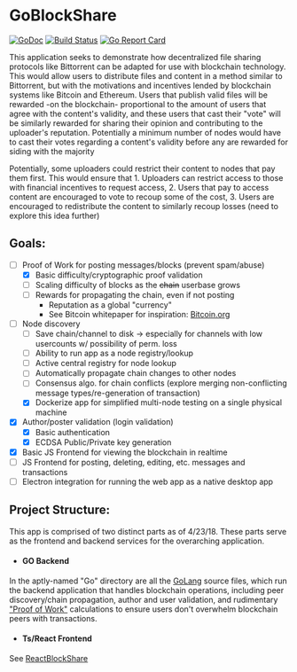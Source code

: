# GoBlockShare
[![GoDoc](https://godoc.org/github.com/denverquane/GoBlockShare?status.png)](https://godoc.org/github.com/denverquane/GoBlockShare)
[![Build Status](https://travis-ci.org/denverquane/GoBlockShare.svg?branch=master)](https://travis-ci.org/denverquane/GoBlockShare)
[![Go Report Card](https://goreportcard.com/badge/github.com/denverquane/GoBlockShare)](https://goreportcard.com/report/github.com/denverquane/GoBlockShare)

This application seeks to demonstrate how decentralized file sharing protocols like Bittorrent can be adapted for use with blockchain technology. This would allow users to distribute files and content in a method similar to Bittorrent, but with the motivations and incentives lended by blockchain systems like Bitcoin and Ethereum. Users that publish valid files will be rewarded -on the blockchain- proportional to the amount of users that agree with the content's validity, and these users that cast their "vote" will be similarly rewarded for sharing their opinion and contributing to the uploader's reputation. Potentially a minimum number of nodes would have to cast their votes regarding a content's validity before any are rewarded for siding with the majority

Potentially, some uploaders could restrict their content to nodes that pay them first. This would ensure that 1. Uploaders can restrict access to those with financial incentives to request access, 2. Users that pay to access content are encouraged to vote to recoup some of the cost, 3. Users are encouraged to redistribute the content to similarly recoup losses (need to explore this idea further)

## Goals:
- [ ] Proof of Work for posting messages/blocks (prevent spam/abuse)
  - [X] Basic difficulty/cryptographic proof validation
  - [ ] Scaling difficulty of blocks as the ~~chain~~ userbase grows
  - [ ] Rewards for propagating the chain, even if not posting
    - Reputation as a global "currency"
    - See Bitcoin whitepaper for inspiration: [Bitcoin.org](https://bitcoin.org/bitcoin.pdf)
- [ ] Node discovery
  - [ ] Save chain/channel to disk -> especially for channels with low usercounts w/ possibility of perm. loss
  - [ ] Ability to run app as a node registry/lookup
  - [ ] Active central registry for node lookup
  - [ ] Automatically propagate chain changes to other nodes
  - [ ] Consensus algo. for chain conflicts (explore merging non-conflicting message types/re-generation of transaction)
  - [X] Dockerize app for simplified multi-node testing on a single physical machine
- [X] Author/poster validation (login validation)
  - [X] Basic authentication
  - [X] ECDSA Public/Private key generation
- [X] Basic JS Frontend for viewing the blockchain in realtime
- [ ] JS Frontend for posting, deleting, editing, etc. messages and transactions
- [ ] Electron integration for running the web app as a native desktop app

## Project Structure:
This app is comprised of two distinct parts as of 4/23/18.
These parts serve as the frontend and backend services for the overarching application.

- #### GO Backend
In the aptly-named "Go" directory are all the [GoLang](https://golang.org/) source files, which run the backend
application that handles blockchain operations, including peer discovery/chain propagation, author and user validation,
and rudimentary ["Proof of Work"](https://en.wikipedia.org/wiki/Proof-of-work_system) calculations to ensure users don't
overwhelm blockchain peers with transactions.

- #### Ts/React Frontend
See [ReactBlockShare](https://github.com/denverquane/ReactBlockShare)
